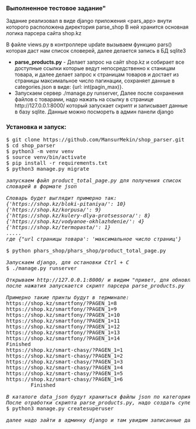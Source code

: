 ### Выполненное тестовое задание"

Задание реализовал в виде django приложения <pars_app> внути которого расположена директория parse_shop 
В ней хранится основная логика парсера сайта shop.kz

В файле views.py в контроллере update вызываем функцию pars()
которая даст нам список словерей, далее делается запись в БД sqlite3

<ul>
  <li><b>parse_products.py</b> - Делает запрос на сайт shop.kz и собирает все доступные ссылки которые ведут непосредственно к станицам товара, и далее делает запрос к страницам товаров и достает из страницы максимальное число пагинации, cохраняет данные в categories.json в виде: {url: int(pagin_max)}.
  <li> Запускаем сервер ./manage.py runserver, Далее после сохранения файлов с товарами, надо нажать на ссылку в 
  странице http://127.0.0.1:8000/ который запускает скрипт и записывает данные в базу sqlite.
  Данные можно посмореть в админ панели django</li>
</ul>


### Установка и запуск:


<pre>
$ git clone https://github.com/MansurMekin/shop_parser.git
$ cd shop_parser
$ python3 -m venv venv
$ source venv/bin/activate
$ pip install -r requirements.txt
$ python3 manage.py migrate

<i>запускаем файл product_total_page.py для получения список 
словарей в формате json</i>
<i>
Словарь будет выглядит примерно так:
{'https://shop.kz/bloki-pitaniya/': 10}
{'https://shop.kz/korpusa/': 9}
{'https://shop.kz/kulery-dlya-protsessora/': 8}
{'https://shop.kz/vodyanoe-okhlazhdenie/': 4}
{'https://shop.kz/termopasta/': 1}
.....
где {"url страницы товара': 'максимальное число страниц'}
</i>
$ python phars_shop/phars_shop/product_total_page.py

<i>Запускаем django, для остановки Ctrl + C</i>
$ ./manage.py runserver 

<i>Открываем http://127.0.0.1:8000/ и видим "привет, для обновления базы нажмите сюда(ссылка)"</i>
<i>после нажатия запускается скрипт парсера parse_products.py</i>

<i>Примерно такие принты будут в терминале:</i>
https://shop.kz/smartfony/?PAGEN_1=8
https://shop.kz/smartfony/?PAGEN_1=9
https://shop.kz/smartfony/?PAGEN_1=10
https://shop.kz/smartfony/?PAGEN_1=11
https://shop.kz/smartfony/?PAGEN_1=12
https://shop.kz/smartfony/?PAGEN_1=13
https://shop.kz/smartfony/?PAGEN_1=14
Finished
https://shop.kz/smart-chasy/?PAGEN_1=1
https://shop.kz/smart-chasy/?PAGEN_1=2
https://shop.kz/smart-chasy/?PAGEN_1=3
https://shop.kz/smart-chasy/?PAGEN_1=4
https://shop.kz/smart-chasy/?PAGEN_1=5
https://shop.kz/smart-chasy/?PAGEN_1=6
        Finished

<i>В каталоге data_json будут храниться файлы json по категориям</i>
<i>После отработки скрипта parse_products.py, надо создать суперпользователя djnago командой</i>
$ python3 manage.py createsuperuser

<i>далее надо зайти в админку django и там увидим записанные данные в БД</i>
</pre>



